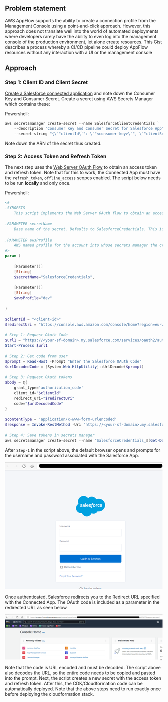 ## Problem statement
AWS AppFlow supports the ability to create a connection profile from the Management Console using a point-and-click approach. However, this approach does not translate well into the world of automated deployments where developers rarely have the ability to even log into the management console of the production environment, let alone create resources. This Gist describes a process whereby a CI/CD pipeline could deploy AppFlow resources without any interaction with a UI or the management console

## Approach

### Step 1: Client ID and Client Secret
[Create a Salesforce connected application](https://docs.aws.amazon.com/appflow/latest/userguide/salesforce.html#salesforce-global-connected-app-instructions) and note down the Consumer Key and Consumer Secret. Create a secret using AWS Secrets Manager which contains these:

Powershell:
```PowerShell
aws secretsmanager create-secret --name SalesforceClientCredentials `
    --description "Consumer Key and Consumer Secret for Salesforce App" `
    --secret-string "{\`"clientId\`": \`"<consumer-key>\`", \`"clientSecret\`": \`"<consumer-secret>\`"}"
```
Note down the ARN of the secret thus created.

### Step 2: Access Token and Refresh Token
The next step uses the [Web Server OAuth Flow](https://help.salesforce.com/s/articleView?id=sf.remoteaccess_oauth_web_server_flow.htm&type=5) to obtain an access token and refresh token. Note that for this to work, the Connected App must have the `refresh_token`, `offline_access` scopes enabled. The script below needs to be run **locally** and only once. 

Powershell:
```PowerShell
<#
.SYNOPSIS
    This script implements the Web Server OAuth flow to obtain an access token and refresh token for Salesforce. These are then stored in an AWS Secrets Manager secret.

.PARAMETER secretName 
    Base name of the secret. Defaults to SalesforceCredentials. This is always suffixed by a timestamp in the format yyyy-mm-ddTHHmmss

.PARAMETER awsProfile
    AWS named profile for the account into whose secrets manager the credentials are saved
#>
param (

    [Parameter()]
    [String]
    $secretName="SalesforceCredentials",

    [Parameter()]
    [String]
    $awsProfile="dev"

)

$clientId = "<client-id>"
$redirectUri = "https://console.aws.amazon.com/console/home?region=eu-west-1" # Use the redirect-uri provided with the connected app

# Step 1: Request OAuth Code
$url1 = "https://<your-sf-domain>.my.salesforce.com/services/oauth2/authorize?response_type=code&client_id=$($clientId)&redirect_uri=$($redirectUri)"
Start-Process $url1

# Step 2: Get code from user
$prompt = Read-Host -Prompt "Enter the Salesforce OAuth Code"
$urlDecodedCode = [System.Web.HttpUtility]::UrlDecode($prompt)

# Step 3: Request OAuth tokens
$body = @{
    grant_type='authorization_code'
    client_id="$clientId"
    redirect_uri="$redirectUri"
    code="$urlDecodedCode"
}

$contentType = 'application/x-www-form-urlencoded' 
$response = Invoke-RestMethod -Uri "https://<your-sf-domain>.my.salesforce.com/services/oauth2/token" -Method 'POST' -Body $body -ContentType $contentType

# Step 4: Save tokens in secrets manager
aws secretsmanager create-secret --name "SalesforceCredentials_$(Get-Date -Format yyyy-MM-ddTHHmmss)"  --secret-string "{\`"accessToken\`":\`"$($response.access_token)\`",\`"refreshToken\`":\`"$($response.refresh_token)\`"}" --profile kdp-dev
```

After `Step-1` in the script above, the default browser opens and prompts for the username and password associated with the Salesforce App.

![image](./Step1.png)

Once authenticated, Salesforce redirects you to the Redirect URL specified with the Connected App. The OAuth code is included as a parameter in the redirected URL as seen below

![image](Step1a.png)

Note that the code is URL encoded and must be decoded. The script above also decodes the URL, so the entire code needs to be copied and pasted into the prompt. Next, the script creates a new secret with the access token and refresh token. After this, the CDK/Cloudformation code can be automatically deployed. Note that the above steps need to run exactly once before deploying the cloudformation stack.



